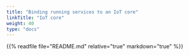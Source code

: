 ```yaml
---
title: "Binding running services to an IoT core"
linkTitle: "IoT core"
weight: 40
type: "docs"
---
```


{{% readfile file="README.md" relative="true" markdown="true" %}}
